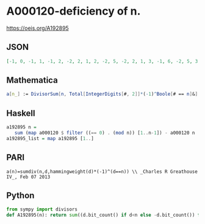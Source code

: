 # A000120\-deficiency of n\.
https://oeis.org/A192895
## JSON
```JSON
[-1, 0, -1, 1, -1, 2, -2, 2, 1, 2, -2, 5, -2, 2, 1, 3, -1, 6, -2, 5, 3, 2, -3, 8, 0, 2, 1, 6, -3, 10, -4, 4, 4, 2, 3, 11, -2, 2, 2, 8, -2, 12, -3, 6, 7, 2, -4, 11, 1, 6, 1, 6, -3, 10, 1, 10, 2, 2, -4, 19, -4, 2, 5, 5, 4, 12, -2, 5, 4, 12, -3, 16, -2, 2, 8, 6]
```
## Mathematica
```Mathematica
a[n_] := DivisorSum[n, Total[IntegerDigits[#, 2]]*(-1)^Boole[# == n]&]; Array[a, 80] (* _Jean-François Alcover_, Dec 05 2015, adapted from PARI *)
```
## Haskell
```Haskell
a192895 n =
   sum (map a000120 $ filter ((== 0) . (mod n)) [1..n-1]) - a000120 n
a192895_list = map a192895 [1..]
```
## PARI
```PARI
a(n)=sumdiv(n,d,hammingweight(d)*(-1)^(d==n)) \\ _Charles R Greathouse IV_, Feb 07 2013
```
## Python
```Python
from sympy import divisors
def A192895(n): return sum((d.bit_count() if d<n else -d.bit_count()) for d in divisors(n,generator=True)) # _Chai Wah Wu_, Jul 25 2023
```
